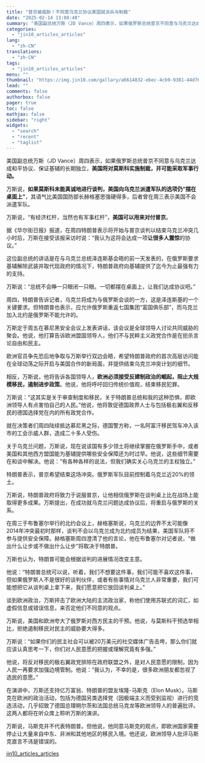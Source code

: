 ```yaml
---
title: "普京被威胁！不同意乌克兰协议美国就派兵与制裁"
date: "2025-02-14 13:08:48"
summary: "美国副总统万斯（JD Vance）周四表示，如果俄罗斯总统普京不同意与乌克兰达成和平协议、保证基辅的..."
categories:
  - "jin10_articles_articles"
lang:
  - "zh-CN"
translations:
  - "zh-CN"
tags:
  - "jin10_articles_articles"
menu: ""
thumbnail: "https://img.jin10.com/gallary/a6614832-ebec-4cb9-9381-44d760217f32.png/lite"
lead: ""
comments: false
authorbox: false
pager: true
toc: false
mathjax: false
sidebar: "right"
widgets:
  - "search"
  - "recent"
  - "taglist"
---
```


美国副总统万斯（JD Vance）周四表示，如果俄罗斯总统普京不同意与乌克兰达成和平协议、保证基辅的长期独立，**美国将对莫斯科实施制裁，并可能采取军事行动。**

万斯说，**如果莫斯科未能真诚地进行谈判，美国向乌克兰派遣军队的选项仍“摆在桌面上”**，其语气比美国国防部长赫格塞思强硬得多，后者曾在周三表示美国不会派遣军队。

万斯说，“有经济杠杆，当然也有军事杠杆”，**美国可以用来对付普京**。

据《华尔街日报》报道，在周四特朗普表示将开始与普京谈判以结束乌克兰冲突几小时后，万斯在接受该报采访时说：“我认为这将会达成一项**让很多人震惊**的协议。”

这位副总统的讲话是在与乌克兰总统泽连斯基会晤的前一天发表的，在俄罗斯要求基辅解除武装并取代现政府的情况下，特朗普政府向基辅提供了迄今为止最强有力的支持。

万斯说：“总统不会睁一只眼闭一只眼。一切都摆在桌面上，让我们达成协议吧。”

周四，特朗普告诉记者，乌克兰将成为与俄罗斯会谈的一方，这是泽连斯基的一个关键要求。但特朗普也表示，应允许俄罗斯重返七国集团“富国俱乐部”，而乌克兰加入北约是俄罗斯不能允许的。

万斯定于周五在慕尼黑安全会议上发表讲话，该会议是全球领导人讨论共同威胁的聚会。他说，他打算告诉欧洲盟国领导人，他们不与民粹主义政党合作是在扼杀言论自由和民主。

欧洲官员争先恐后地争取与万斯举行双边会晤，希望特朗普政府的首次高层访问能在全球动荡之际开启与美国合作的新局面，并提供结束乌克兰冲突计划的细节。

相反，万斯说，他将告诉各国领导人，**欧洲必须接受反建制政治的崛起，阻止大规模移民，遏制进步政策**。他说，他将呼吁回归传统价值观，结束移民犯罪。

万斯说：“这其实是关于审查制度和移民，关于特朗普总统和我的这种恐惧，即欧洲领导人有点害怕自己的人民。”他说，他将敦促德国政界人士与包括极右翼和反移民的德国选择党在内的所有政党合作。

就在决策者们周四陆续抵达慕尼黑之际，德国警方称，一名阿富汗移民驾车冲入该市的工会示威人群，造成二十多人受伤。

关于乌克兰问题，万斯说，现在说该国有多少领土将继续掌握在俄罗斯手中，或者美国和其他西方盟国能为基辅提供哪些安全保障还为时过早。他说，这些细节需要在和谈中解决。他说：“有各种各样的说法，但我们确实关心乌克兰的主权独立。”

特朗普表示，普京希望结束这场冲突。俄罗斯军队目前控制着乌克兰近20%的领土。

万斯说，特朗普政府将致力于说服普京，让他相信俄罗斯在谈判桌上比在战场上能取得更多成果。万斯提出，在成功就乌克兰问题达成协议后，将重启与俄罗斯的关系。

在周三于布鲁塞尔举行的北约会议上，赫格塞斯说，乌克兰的边界不太可能像2014年冲突最初时那样，谈判不会以乌克兰成为北约成员为结果，美国军队将不参与提供安全保障。赫格塞斯周四澄清了他的言论，他在布鲁塞尔对记者说，“做出什么让步或不做出什么让步”将取决于特朗普。

万斯也认为，特朗普可能会根据谈判的进展情况改变主意。

他说：“特朗普总统可以说，听着，我们不想要这件事，我们可能不喜欢这件事，但如果俄罗斯人不是很好的谈判伙伴，或者有些事情对乌克兰人非常重要，我们可能想把它从谈判桌上拿下来，我们愿意把它放回谈判桌上。”

谈到欧洲政治，万斯抨击了欧洲大陆的主流政治家，称他们使用苏联式的词汇，如虚假信息或错误信息，来否定他们不同意的观点。

万斯说，美国和欧洲夸大了俄罗斯对西方民主的干预。他说，与莫斯科干预选举相比，拒绝遏制移民对民主的威胁要大得多。

万斯说：“如果你们的民主社会可以被20万美元的社交媒体广告击垮，那么你们就应该认真思考一下，你们对人民意愿的把握或理解究竟有多强。”

他说，将反对移民的极右翼政党排除在政府联盟之外，是对人民意愿的限制，因为人民一再要求加强边境管制。他说：“我认为，不幸的是，很多欧洲朋友都忽视了选民的意愿。”

在演讲中，万斯还支持亿万富翁、特朗普的盟友埃隆-马斯克（Elon Musk）。马斯克在欧洲的政治活动，包括为德国另类选择党（因极端主义而受到监视）进行的竞选活动，几乎招致了德国总理朔尔茨和法国总统马克龙等欧洲领导人的普遍批评。这两人都将在听众席上聆听万斯的演讲。

万斯说，马斯克并不代表特朗普。但他说，他同意马斯克的观点，即欧洲国家需要停止让大量来自中东、非洲和其他地区的移民入境。他还说，欧洲领导人批评马斯克直言不讳是错误的。

[jin10_articles_articles](https://xnews.jin10.com/details/163220)
